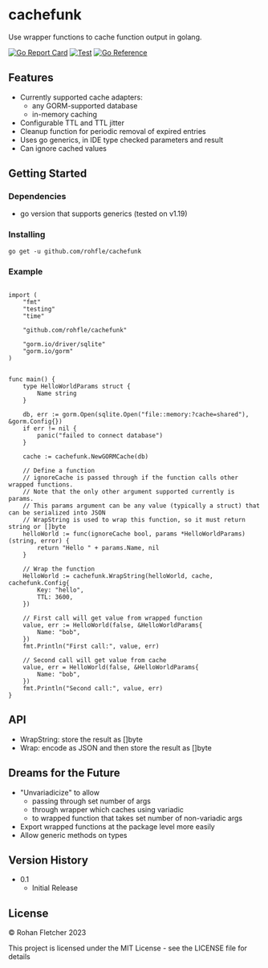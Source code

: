 # cachefunk

Use wrapper functions to cache function output in golang.

[![Go Report Card](https://goreportcard.com/badge/github.com/rohfle/cachefunk)](https://goreportcard.com/report/github.com/rohfle/cachefunk)
[![Test](https://github.com/rohfle/cachefunk/actions/workflows/test.yml/badge.svg)](https://github.com/rohfle/cachefunk/actions/workflows/test.yml)
[![Go Reference](https://pkg.go.dev/badge/github.com/rohfle/cachefunk.svg)](https://pkg.go.dev/github.com/rohfle/cachefunk)

## Features

- Currently supported cache adapters:
	- any GORM-supported database
	- in-memory caching
- Configurable TTL and TTL jitter
- Cleanup function for periodic removal of expired entries
- Uses go generics, in IDE type checked parameters and result
- Can ignore cached values

## Getting Started

### Dependencies

* go version that supports generics (tested on v1.19)

### Installing

`go get -u github.com/rohfle/cachefunk`

### Example

```golang

import (
	"fmt"
	"testing"
	"time"

	"github.com/rohfle/cachefunk"

	"gorm.io/driver/sqlite"
	"gorm.io/gorm"
)


func main() {
	type HelloWorldParams struct {
		Name string
	}

	db, err := gorm.Open(sqlite.Open("file::memory:?cache=shared"), &gorm.Config{})
	if err != nil {
		panic("failed to connect database")
	}

	cache := cachefunk.NewGORMCache(db)

    // Define a function
	// ignoreCache is passed through if the function calls other wrapped functions.
	// Note that the only other argument supported currently is params.
	// This params argument can be any value (typically a struct) that can be serialized into JSON
	// WrapString is used to wrap this function, so it must return string or []byte
	helloWorld := func(ignoreCache bool, params *HelloWorldParams) (string, error) {
		return "Hello " + params.Name, nil
	}

    // Wrap the function
	HelloWorld := cachefunk.WrapString(helloWorld, cache, cachefunk.Config{
		Key: "hello",
		TTL: 3600,
	})

	// First call will get value from wrapped function
	value, err := HelloWorld(false, &HelloWorldParams{
		Name: "bob",
	})
	fmt.Println("First call:", value, err)

	// Second call will get value from cache
	value, err = HelloWorld(false, &HelloWorldParams{
		Name: "bob",
	})
	fmt.Println("Second call:", value, err)
}
```

## API

- WrapString: store the result as []byte
- Wrap: encode as JSON and then store the result as []byte

## Dreams for the Future

- "Unvariadicize" to allow
	- passing through set number of args
	- through wrapper which caches using variadic
	- to wrapped function that takes set number of non-variadic args
- Export wrapped functions at the package level more easily
- Allow generic methods on types


## Version History

* 0.1
    * Initial Release

## License

© Rohan Fletcher 2023

This project is licensed under the MIT License - see the LICENSE file for details
